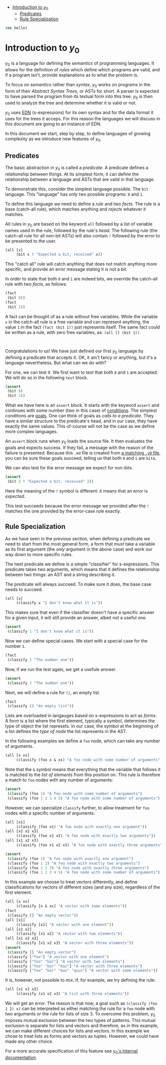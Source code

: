 * [Introduction to $y_0$](#introduction-to-$y_0$)
  * [Predicates](#predicates)
  * [Rule Specialization](#rule-specialization)
```clojure
(ns hello)

```
# Introduction to $y_0$

$y_0$ is a language for defining the _semantics_ of programming languages. It
allows for the definition of _rules_ which define which programs are valid,
and if a program isn't, provide explanations as to what the problem is.

To focus on _semantics_ rather than _syntax_, $y_0$ works on programs in the
form of their _Abstract Syntax Trees_, or ASTs for short. A parser is
expected to have parsed the program from its textual form into this tree.
$y_0$ is then used to analyze the tree and determine whether it is valid or
not.

$y_0$ uses [EDN](https://github.com/edn-format/edn) (s-expressions) for its
own syntax and for the data format it uses for the trees it acceps. For this
reason the languages we will discuss in this document are going to an
instance of EDN.

In this document we start, step by step, to define languages of growing
complexity as we introduce new features of $y_0$.

## Predicates

The basic abstraction in $y_0$ is called a _predicate_. A predicate defines a
relationship between things. At its simplest form, it can define the
relationship between a language and ASTs that are valid in that language.

To demonstrate this, consider the simplest language possible. The `bit`
language. This "language" has only two possible programs: `0` and `1`.

To define this language we need to define a _rule_ and two _facts_. The rule
is a base (catch-all rule), which matches anything and _rejects_ whatever it
matches.

All rules in $y_0$ are based on the keyword `all` followed by a list of
variable names used in the rule, followed by the rule's _head_. The following
rule (the catch-all rule for all non-bit ASTs) will also contain `!` followed
by the error to be presented to the user.
```clojure
(all [x]
     (bit x ! "Expected a bit, received" x))

```
This "catch all" rule will catch anything that does not match anything more
specific, and provide an error message stating it is not a bit.

In order to state that both `0` and `1` are indeed bits, we override the
catch-all rule with two _facts_, as follows:
```clojure
(fact
 (bit 0))
(fact
 (bit 1))

```
A fact can be thought of as a rule without free variables. While the variable
`x` in the catch-all rule is a free variable and can represent anything, the
value `1` in the fact `(fact (bit 1))` just represents itself. The same fact
could be written as a rule, with zero free variables, as: `(all [] (bit 1))`.
 
```clojure
 
```
Congratulations to us! We have just defined our first $y_0$ language by
defining a predicate that accepts it. OK, it ain't fancy or anything, but
it's a language nevertheless. But what can we do with?

For one, we can test it. We first want to test that both `0` and `1` are
accepted. We will do so in the following `test` block.
```clojure
(assert
 (bit 0)
 (bit 1))

```
What we have here is an `assert` block. It starts with the keyword `assert`
and continues with some number (two in this case) of
[conditions](conditions.md). The simplest conditions are
[goals](conditions.md#goal-conditions). One can think of goals as _calls to a
predicate_. They have a similar structure to the predicate's head, and in our
case, they have exactly the same values. This of-course will not be the case
as we define more complex languages.

An `assert` block runs when $y_0$ loads the source file. It then evaluates
the goals and expects success. If they fail, a message with the reason of the
failure is presented. Because this `.md` file is created from [a matching
`.y0` file](https://github.com/brosenan/y0/blob/main/y0_test/hello.y0), you
can be sure these goals succeed, telling us that both `0` and `1` are `bit`s.

We can also test for the error message we expect for non-bits.
```clojure
(assert
 (bit 2 ! "Expected a bit, received" 2))

```
Here the meaning of the `!` symbol is different: it means that an error is
_expected_.

This test succeeds because the error message we provided after the `!`
matches the one provided by the error-case rule exactly.

## Rule Specialization

As we have seen in the previous section, when defining a predicate we need to start
from the most general form, a form that _must_ take a variable as its first argument
(the _only_ argument in the above case) and work our way down to more specific rules.

The next predicate we define is a simple "classifier" for s-expressions. This predicate
takes two arguments, which means that it defines the relationship between two things:
an AST and a string describing it.

The predicate will always succeed. To make sure it does, the base case needs to succeed.
```clojure
(all [x]
     (classify x "I don't know what it is"))

```
This makes sure that even if the classifier doesn't have a specific answer for a given
input, it will still provide an answer, albeit not a useful one.
```clojure
(assert
 (classify 1 "I don't know what it is"))

```
Now we can define special cases. We start with a special case for the number `1`.
```clojure
(fact
 (classify 1 "The number one"))

```
Now, if we run the test again, we get a usefule answer.
```clojure
(assert
 (classify 1 "The number one"))

```
Next, we will define a rule for `()`, an empty list.
```clojure
(fact
 (classify () "An empty list"))

```
Lists are overloaded in langauges based on s-expressions to act as _forms_. A form
is a list where the first element, typically a symbol, determines the type of object
the list represets. In our case, the symbol at the beginning of a list defines the
_type of node_ the list represents in the AST.

In the following examples we define a `foo` node, which can take any number of
arguments.
```clojure
(all [x xs]
     (classify (foo x & xs) "A foo node with some number of arguments"))

```
Note that the `&` symbol means that everything that the variable that follows it
is matched to the _list of elements_ from this position on. This rule is therefore
a match to `foo` nodes with any number of arguments:
```clojure
(assert
 (classify (foo 1) "A foo node with some number of arguments")
 (classify (foo 1 2 3 4 5) "A foo node with some number of arguments"))

```
However, we can specialize `classify` further, to allow treatment for `foo` nodes
with a specific number of arguments.
```clojure
(all [x1]
     (classify (foo x1) "A foo node with exactly one argument"))
(all [x1 x2 x3]
     (classify (foo x1 x2) "A foo node with exactly two arguments"))
(all [x1 x2 x3]
     (classify (foo x1 x2 x3) "A foo node with exactly three arguments"))

(assert
 (classify (foo 1) "A foo node with exactly one argument")
 (classify (foo 1 2) "A foo node with exactly two arguments")
 (classify (foo 1 2 3) "A foo node with exactly three arguments")
 (classify (foo 1 2 3 4 5) "A foo node with some number of arguments"))

```
In this example we choose to treat vectors differently, and define classifications
for vectors of different sizes (and any size), regardless of the first element.
```clojure
(all [x xs]
     (classify [x & xs] "A vector with some elements"))
(fact
 (classify [] "An empty vector"))
(all [x1]
     (classify [x1] "A vector with one element"))
(all [x1 x2]
     (classify [x1 x2] "A vector with two elements"))
(all [x1 x2 x3]
     (classify [x1 x2 x3] "A vector with three elements"))
(assert
 (classify [] "An empty vector")
 (classify ["foo"] "A vector with one element")
 (classify ["foo" "bar"] "A vector with two elements")
 (classify ["foo" "bar" "baz"] "A vector with three elements")
 (classify ["foo" "bar" "baz" "quux"] "A vector with some elements"))

```
It is, however, not possible to mix. If, for example, we try defining the rule:
```clojure
(all [x1 x2 x3]
     (classify (x1 x2 x3) "A list with three elements"))
```

We will get an error. The reason is that now, a goal such as `(classify (foo 1 2) x)`
can be interpreted as either matching the rule for a `foo` node with two arguments
_or_ the rule for lists of size 3. To overcome this problem, $y_0$ imposes mutual
exclusion between the two types of patterns. This mutual exclusion is separate for
lists and vectors and therefore, as in this example, we can make different choices
for lists and vectors. In this example we chose to treat lists as forms and vectors
as tuples. However, we could have made any other choice.

For a more accurate specification of this feature see
[$y_0$'s internal documentation](predstore.md#ambiguous-generalizations).
